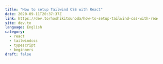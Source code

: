 ```yaml
---
title: "How to setup Tailwind CSS with React"
date: 2020-09-11T20:37:37Z
link: https://dev.to/hoshikitsunoda/how-to-setup-tailwind-css-with-react-bo7?utm_medium=RSS&utm_source=news.12bit.vn
site: dev.to
language: English
category:
  - react
  - tailwindcss
  - typescript
  - beginners
draft: false
---
```

